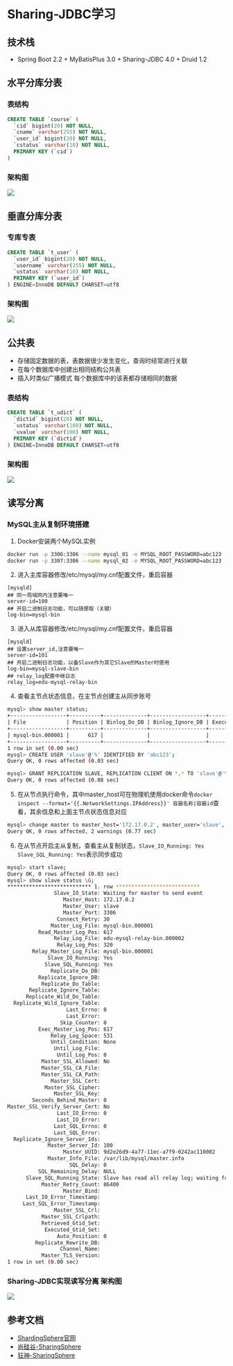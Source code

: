 # Sharing-JDBC学习

## 技术栈

* Spring Boot 2.2 + MyBatisPlus 3.0 + Sharing-JDBC 4.0 + Druid 1.2

## 水平分库分表

### 表结构

```sql
CREATE TABLE `course` (
  `cid` bigint(20) NOT NULL,
  `cname` varchar(255) NOT NULL,
  `user_id` bigint(20) NOT NULL,
  `cstatus` varchar(10) NOT NULL,
  PRIMARY KEY (`cid`)
)
```

### 架构图

![](https://my-guliedu.oss-cn-beijing.aliyuncs.com/sharding-jdbc/%E6%B0%B4%E5%B9%B3%E5%88%86%E5%BA%93%E5%88%86%E8%A1%A8.png)

## 垂直分库分表

### 专库专表

```sql
CREATE TABLE `t_user` (
  `user_id` bigint(20) NOT NULL,
  `username` varchar(255) NOT NULL,
  `ustatus` varchar(10) NOT NULL,
  PRIMARY KEY (`user_id`)
) ENGINE=InnoDB DEFAULT CHARSET=utf8
```

### 架构图

![](https://my-guliedu.oss-cn-beijing.aliyuncs.com/sharding-jdbc/%E4%B8%93%E5%BA%93%E4%B8%93%E8%A1%A8.png)

## 公共表

* 存储固定数据的表，表数据很少发生变化，查询时经常进行关联
* 在每个数据库中创建出相同结构公共表
* 插入时类似广播模式 每个数据库中的该表都存储相同的数据

### 表结构

```sql
CREATE TABLE `t_udict` (
  `dictid` bigint(20) NOT NULL,
  `ustatus` varchar(100) NOT NULL,
  `uvalue` varchar(100) NOT NULL,
  PRIMARY KEY (`dictid`)
) ENGINE=InnoDB DEFAULT CHARSET=utf8
```

### 架构图

![](https://my-guliedu.oss-cn-beijing.aliyuncs.com/sharding-jdbc/%E5%85%AC%E5%85%B1%E8%A1%A8.png)

## 读写分离

### MySQL主从复制环境搭建

1. Docker安装两个MySQL实例
```bash
docker run -p 3306:3306 --name mysql_01 -e MYSQL_ROOT_PASSWORD=abc123 -d mysql:5.7
docker run -p 3307:3306 --name mysql_02 -e MYSQL_ROOT_PASSWORD=abc123 -d mysql:5.7
```
2. 进入主库容器修改/etc/mysql/my.cnf配置文件，重启容器
```editorconfig
[mysqld]
## 同一局域网内注意要唯一
server-id=100  
## 开启二进制日志功能，可以随便取（关键）
log-bin=mysql-bin
```

3. 进入从库容器修改/etc/mysql/my.cnf配置文件，重启容器
```editorconfig
[mysqld]
## 设置server_id,注意要唯一
server-id=101  
## 开启二进制日志功能，以备Slave作为其它Slave的Master时使用
log-bin=mysql-slave-bin   
## relay_log配置中继日志
relay_log=edu-mysql-relay-bin 
```

4. 查看主节点状态信息，在主节点创建主从同步账号

```bash
mysql> show master status;
+------------------+----------+--------------+------------------+-------------------+
| File             | Position | Binlog_Do_DB | Binlog_Ignore_DB | Executed_Gtid_Set |
+------------------+----------+--------------+------------------+-------------------+
| mysql-bin.000001 |      617 |              |                  |                   |
+------------------+----------+--------------+------------------+-------------------+
1 row in set (0.00 sec)
mysql> CREATE USER 'slave'@'%' IDENTIFIED BY 'abc123';
Query OK, 0 rows affected (0.03 sec)

mysql> GRANT REPLICATION SLAVE, REPLICATION CLIENT ON *.* TO 'slave'@'%';
Query OK, 0 rows affected (0.08 sec)
```

5. 在从节点执行命令，其中master_host可在物理机使用docker命令`docker inspect --format='{{.NetworkSettings.IPAddress}}' 容器名称|容器id`查看，其余信息和上面主节点状态信息对应

```bash
mysql> change master to master_host='172.17.0.2', master_user='slave', master_password='abc123', master_port=3306, master_log_file='mysql-bin.000001', master_log_pos= 617, master_connect_retry=30;
Query OK, 0 rows affected, 2 warnings (0.77 sec)
```

6. 在从节点开启主从复制，查看主从复制状态，`Slave_IO_Running: Yes Slave_SQL_Running: Yes`表示同步成功
                                   
```bash
mysql> start slave;
Query OK, 0 rows affected (0.03 sec)
mysql> show slave status \G;
*************************** 1. row ***************************
               Slave_IO_State: Waiting for master to send event
                  Master_Host: 172.17.0.2
                  Master_User: slave
                  Master_Port: 3306
                Connect_Retry: 30
              Master_Log_File: mysql-bin.000001
          Read_Master_Log_Pos: 617
               Relay_Log_File: edu-mysql-relay-bin.000002
                Relay_Log_Pos: 320
        Relay_Master_Log_File: mysql-bin.000001
             Slave_IO_Running: Yes
            Slave_SQL_Running: Yes
              Replicate_Do_DB:
          Replicate_Ignore_DB:
           Replicate_Do_Table:
       Replicate_Ignore_Table:
      Replicate_Wild_Do_Table:
  Replicate_Wild_Ignore_Table:
                   Last_Errno: 0
                   Last_Error:
                 Skip_Counter: 0
          Exec_Master_Log_Pos: 617
              Relay_Log_Space: 531
              Until_Condition: None
               Until_Log_File:
                Until_Log_Pos: 0
           Master_SSL_Allowed: No
           Master_SSL_CA_File:
           Master_SSL_CA_Path:
              Master_SSL_Cert:
            Master_SSL_Cipher:
               Master_SSL_Key:
        Seconds_Behind_Master: 0
Master_SSL_Verify_Server_Cert: No
                Last_IO_Errno: 0
                Last_IO_Error:
               Last_SQL_Errno: 0
               Last_SQL_Error:
  Replicate_Ignore_Server_Ids:
             Master_Server_Id: 100
                  Master_UUID: 9d2e26d9-4a77-11ec-a7f9-0242ac110002
             Master_Info_File: /var/lib/mysql/master.info
                    SQL_Delay: 0
          SQL_Remaining_Delay: NULL
      Slave_SQL_Running_State: Slave has read all relay log; waiting for more updates
           Master_Retry_Count: 86400
                  Master_Bind:
      Last_IO_Error_Timestamp:
     Last_SQL_Error_Timestamp:
               Master_SSL_Crl:
           Master_SSL_Crlpath:
           Retrieved_Gtid_Set:
            Executed_Gtid_Set:
                Auto_Position: 0
         Replicate_Rewrite_DB:
                 Channel_Name:
           Master_TLS_Version:
1 row in set (0.00 sec)
```

### Sharing-JDBC实现读写分离 架构图

![](https://my-guliedu.oss-cn-beijing.aliyuncs.com/sharding-jdbc/%E4%B8%BB%E4%BB%8E%E5%A4%8D%E5%88%B6.png)

## 参考文档

* [ShardingSphere官网](https://shardingsphere.apache.org/index_zh.html)
* [尚硅谷-SharingSphere](https://www.bilibili.com/video/BV1LK411s7RX)
* [狂神-SharingSphere](https://www.kuangstudy.com/zl/sharding)